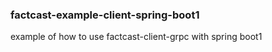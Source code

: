 ### factcast-example-client-spring-boot1

example of how to use factcast-client-grpc with spring boot1